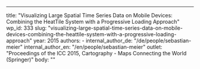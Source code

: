 ---
  title: "Visualizing Large Spatial Time Series Data on Mobile Devices: Combining the HeatTile System with a Progressive Loading Approach"
  wp_id: 333
  slug: "visualizing-large-spatial-time-series-data-on-mobile-devices-combining-the-heattile-system-with-a-progressive-loading-approach"
  year: 2015
  authors: 
    - 
      internal_author_de: "/de/people/sebastian-meier"
      internal_author_en: "/en/people/sebastian-meier"
  outlet: "Proceedings of the ICC 2015, Cartography - Maps Connecting the World (Springer)"
  body: ""
